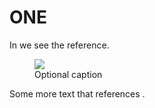 # ONE

In <ref id="ref1"></ref> we see the reference.

<figure id="ref1">

<go run="." src="src/greet"></go>

<img src="assets/foo.png">

<figcaption>Optional caption</figcaption>

</figure>

<include src="simple/simple.md"></include>

Some more text that references <ref id="ref1"></ref>.
